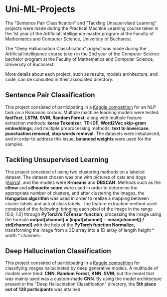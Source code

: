 # Uni-ML-Projects

The "Sentence Pair Classification" and "Tackling Unsupervised Learning" projects were made during the Practical Machine Learning course taken in the 1st year of the Artificial Intelligence master program at the Faculty of Mathematics and Computer Science, University of Bucharest.

The "Deep Hallucination Classification" project was made during the Artificial Intelligence course taken in the 2nd year of the Computer Science bachelor program at the Faculty of Mathematics and Computer Science, University of Bucharest.

More details about each project, such as results, models architecture, and code, can be consulted in their associated directory.

## Sentence Pair Classification

This project consisted of participating in a [Kaggle competition](https://www.kaggle.com/competitions/sentence-pair-classification-pml-2023/) for an NLP task on a Romanian corpus. Multiple machine learning models were tested: **fastText**, **LSTM**, **SVM**, **Random Forest**; along with multiple feature extraction methods: **keras Tokenizer**, **TF-IDF**, **Word2Vec skip-gram embeddings**; and multiple preprocessing methods: **text to lowercase**, **punctuation removal**, **stop words removal**. The datasets were imbalanced, and in order to address this issue, **balanced weights** were used for the samples.

## Tackling Unsupervised Learning

This project consisted of using two clustering methods on a labeled dataset. The dataset chosen was one with pictures of cats and dogs ([Asirra](https://huggingface.co/datasets/cats_vs_dogs)), and the models were **K-means** and **DBSCAN**. Methods such as the **elbow** and **silhouette score** were used in order to determine the appropriate number of clusters, and after clustering the images, the **Hungarian algorithm** was used in order to realize a mapping between cluster labels and actual class labels. The feature extraction method used consisted of the following: bringing each pixel of the image in the range [0.0, 1.0] through **PyTorch’s ToTensor function**, processing the image using the formula **output[channel] = (input[channel] − mean[channel]) / std[channel]** with the help of the **PyTorch function Normalize**, transforming the image from a 3D array into a 1D array of length height * width * channels.

## Deep Hallucination Classification

This project consisted of participating in a [Kaggle competition](https://www.kaggle.com/competitions/unibuc-2022-s24/) for classifying images hallucinated by deep generative models. A multitude of models were tried: **CNN**, **Random Forest**, **KNN**, **SVM**; but the model that was mainly used was a custom-made **CNN**. By using the model architecture present in the "Deep Hallucination Classification" directory, the **5th place out of 128 participants** was attained.
